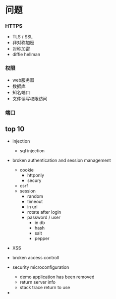 # 问题

### HTTPS

* TLS / SSL
* 非对称加密
* 对称加密
* diffie hellman

### 权限

* web服务器
* 数据库
* 知名端口
* 文件读写权限访问


### 端口

###

## top 10

* injection
  - sql injection

* broken authentication and session management
  - cookie
    * httponly
    * secury
  - csrf
  - session
    * random
    * timeout
    * in url
    * rotate after login
    * password / user
      - in db
      - hash
      - salt
      - pepper

* XSS

* broken access controll

* security microconfiguration
  - demo application has been removed
  - return server info
  - stack trace return to use

* 

